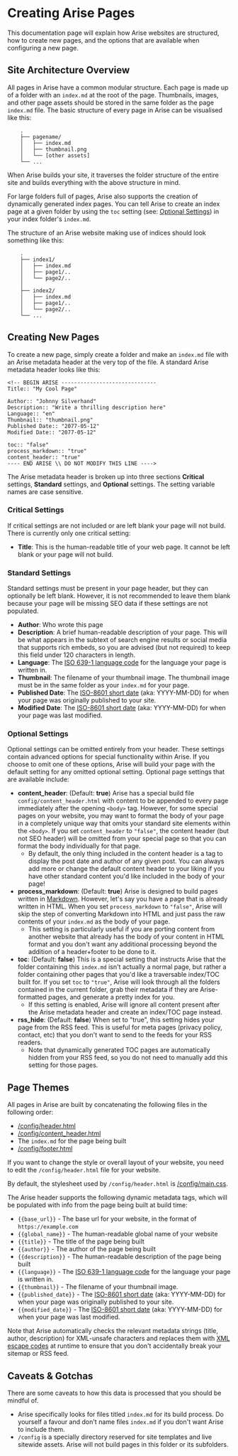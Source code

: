 # Creating Arise Pages

This documentation page will explain how Arise websites are structured, how to create new pages, and the options that are available when configuring a new page.

## Site Architecture Overview

All pages in Arise have a common modular structure. Each page is made up of a folder with an `index.md` at the root of the page. Thumbnails, images, and other page assets should be stored in the same folder as the page `index.md` file. The basic structure of every page in Arise can be visualised like this:

```
    .
    ├── pagename/
    │   ├── index.md
    │   ├── thumbnail.png
    │   └── [other assets]
    └── ...
```

When Arise builds your site, it traverses the folder structure of the entire site and builds everything with the above structure in mind.

For large folders full of pages, Arise also supports the creation of dynamically generated index pages. You can tell Arise to create an index page at a given folder by using the `toc` setting (see: [Optional Settings](#optional-settings)) in your index folder's `index.md`. 

The structure of an Arise website making use of indices should look something like this:

```
    .
    ├── index1/
    │   ├── index.md
    │   ├── page1/..
    │   └── page2/..
    │
    ├── index2/
    │   ├── index.md                                   
    │   ├── page1/..                                                                   
    │   └── page2/..  
    └── ...
```


## Creating New Pages

To create a new page, simply create a folder and make an `index.md` file with an Arise metadata header at the very top of the file. A standard Arise metadata header looks like this:

```
<!-- BEGIN ARISE ------------------------------
Title:: "My Cool Page"

Author:: "Johnny Silverhand"
Description:: "Write a thrilling description here"
Language:: "en"
Thumbnail:: "thumbnail.png"
Published Date:: "2077-05-12"
Modified Date:: "2077-05-12"

toc:: "false"
process_markdown:: "true"
content_header:: "true"
---- END ARISE \\ DO NOT MODIFY THIS LINE ---->
```

The Arise metadata header is broken up into three sections **Critical** settings, **Standard** settings, and **Optional** settings. The setting variable names are case sensitive.

### Critical Settings

If critical settings are not included or are left blank your page will not build. There is currently only one critical setting:

- **Title**: This is the human-readable title of your web page. It cannot be left blank or your page will not build.

### Standard Settings

Standard settings must be present in your page header, but they can optionally be left blank. However, it is not recommended to leave them blank because your page will be missing SEO data if these settings are not populated.

- **Author**: Who wrote this page
- **Description**: A brief human-readable description of your page. This will be what appears in the subtext of search engine results or social media that supports rich embeds, so you are advised (but not required) to keep this field under 120 characters in length.
- **Language**: The [ISO 639-1 language code](https://www.w3schools.com/tags/ref_language_codes.asp) for the language your page is written in.
- **Thumbnail**: The filename of your thumbnail image. The thumbnail image must be in the same folder as your `index.md` for your page.
- **Published Date**: The [ISO-8601 short date](https://en.wikipedia.org/wiki/ISO_8601#Calendar_dates) (aka: YYYY-MM-DD) for when your page was originally published to your site.
- **Modified Date**: The [ISO-8601 short date](https://en.wikipedia.org/wiki/ISO_8601#Calendar_dates) (aka: YYYY-MM-DD) for when your page was last modified.

### Optional Settings

Optional settings can be omitted entirely from your header. These settings contain advanced options for special functionality within Arise. If you choose to omit one of these options, Arise will build your page with the default setting for any omitted optional setting. Optional page settings that are available include:

- **content_header**: (Default: **true**) Arise has a special build file `config/content_header.html` with content to be appended to every page immediately after the opening `<body>` tag.  However, for some special pages on your website, you may want to format the body of your page in a completely unique way that omits your standard site elements within the `<body>`. If you set `content_header` to `"false"`, the content header (but not SEO header) will be omitted from your special page so that you can format the body individually for that page.
    - By default, the only thing included in the content header is a tag to display the post date and author of any given post. You can always add more or change the default content header to your liking if you have other standard content you'd like included in the body of your page!
- **process_markdown**: (Default: **true**) Arise is designed to build pages written in [Markdown](https://daringfireball.net/projects/markdown/). However, let's say you have a page that is already written in HTML. When you set `process_markdown` to `"false"`, Arise will skip the step of converting Markdown into HTML and just pass the raw contents of your `index.md` as the body of your page. 
    - This setting is particularly useful if you are porting content from another website that already has the body of your content in HTML format and you don't want any additional processing beyond the addition of a header+footer to be done to it.
- **toc**: (Default: **false**) This is a special setting that instructs Arise that the folder containing this `index.md` isn't actually a normal page, but rather a folder containing other pages that you'd like a traversable index/TOC built for. If you set `toc` to `"true"`, Arise will look through all the folders contained in the current folder, grab their metadata if they are Arise-formatted pages, and generate a pretty index for you.
    - If this setting is enabled, Arise will ignore all content present after the Arise metadata header and create an index/TOC page instead.
- **rss_hide**: (Default: **false**) When set to "true", this setting hides your page from the RSS feed. This is useful for meta pages (privacy policy, contact, etc) that you don't want to send to the feeds for your RSS readers.
    - Note that dynamically generated TOC pages are automatically hidden from your RSS feed, so you do not need to manually add this setting for those pages.

## Page Themes

All pages in Arise are built by concatenating the following files in the following order:
- [/config/header.html](/arise-source/config/header.html)
- [/config/content_header.html](/arise-source/config/content_header.html)
- The `index.md` for the page being built
- [/config/footer.html](/arise-source/config/footer.html)

If you want to change the style or overall layout of your website, you need to edit the `/config/header.html` file for your website.

By default, the stylesheet used by `/config/header.html` is [/config/main.css](/arise-source/config/main.css).

The Arise header supports the following dynamic metadata tags, which will be populated with info from the page being built at build time:
- `{{base_url}}` - The base url for your website, in the format of `https://example.com`
- `{{global_name}}` - The human-readable global name of your website
- `{{title}}` - The title of the page being built
- `{{author}}` - The author of the page being built
- `{{description}}` - The human-readable description of the page being built
- `{{language}}` - The [ISO 639-1 language code](https://www.w3schools.com/tags/ref_language_codes.asp) for the language your page is written in.
- `{{thumbnail}}` - The filename of your thumbnail image.
- `{{published_date}}` - The [ISO-8601 short date](https://en.wikipedia.org/wiki/ISO_8601#Calendar_dates) (aka: YYYY-MM-DD) for when your page was originally published to your site.
- `{{modified_date}}` - The [ISO-8601 short date](https://en.wikipedia.org/wiki/ISO_8601#Calendar_dates) (aka: YYYY-MM-DD) for when your page was last modified.

Note that Arise automatically checks the relevant metadata strings (title, author, description) for XML-unsafe characters and replaces them with [XML escape codes](https://docs.oracle.com/cd/A97335_02/apps.102/bc4j/developing_bc_projects/obcCustomXml.htm) at runtime to ensure that you don't accidentally break your sitemap or RSS feed.

## Caveats & Gotchas

There are some caveats to how this data is processed that you should be mindful of.

- Arise specifically looks for files titled `index.md` for its build process. Do yourself a favour and don't name files `index.md` if you don't want Arise to include them.
- `/config` is a specially directory reserved for site templates and live sitewide assets. Arise will not build pages in this folder or its subfolders.
